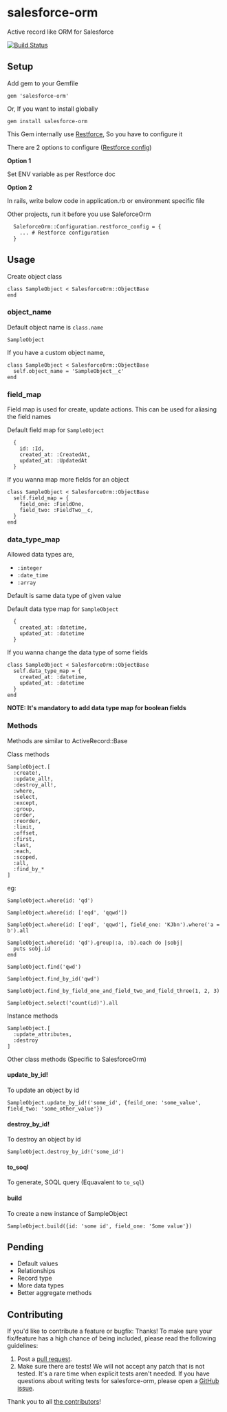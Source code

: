 # salesforce-orm
Active record like ORM for Salesforce

[![Build Status](https://travis-ci.org/NestAway/salesforce-orm.svg?branch=master)](https://travis-ci.org/NestAway/salesforce-orm)

## Setup

Add gem to your Gemfile

```
gem 'salesforce-orm'
```

Or, If you want to install globally

```
gem install salesforce-orm
```

This Gem internally use [Restforce](https://github.com/ejholmes/restforce), So you have to configure it

There are 2 options to configure ([Restforce config](https://github.com/ejholmes/restforce#initialization))

**Option 1**

Set ENV variable as per Restforce doc

**Option 2**

In rails, write below code in application.rb or environment specific file

Other projects, run it before you use SaleforceOrm

```
  SaleforceOrm::Configuration.restforce_config = {
    ... # Restforce configuration
  }
```

## Usage

Create object class

```
class SampleObject < SalesforceOrm::ObjectBase
end
```

### object_name

Default object name is `class.name`

```
SampleObject
```

If you have a custom object name,

```
class SampleObject < SalesforceOrm::ObjectBase
  self.object_name = 'SampleObject__c'
end
```

### field_map

Field map is used for create, update actions. This can be used for aliasing the field names

Default field map for `SampleObject`

```
  {
    id: :Id,
    created_at: :CreatedAt,
    updated_at: :UpdatedAt
  }
```

If you wanna map more fields for an object

```
class SampleObject < SalesforceOrm::ObjectBase
  self.field_map = {
    field_one: :FieldOne,
    field_two: :FieldTwo__c,
  }
end
```

### data_type_map

Allowed data types are,

- `:integer`
- `:date_time`
- `:array`

Default is same data type of given value

Default data type map for `SampleObject`

```
  {
    created_at: :datetime,
    updated_at: :datetime
  }
```

If you wanna change the data type of some fields

```
class SampleObject < SalesforceOrm::ObjectBase
  self.data_type_map = {
    created_at: :datetime,
    updated_at: :datetime
  }
end
```

**NOTE: It's mandatory to add data type map for boolean fields**

### Methods

Methods are similar to ActiveRecord::Base

Class methods

```
SampleObject.[
  :create!,
  :update_all!,
  :destroy_all!,
  :where,
  :select,
  :except,
  :group,
  :order,
  :reorder,
  :limit,
  :offset,
  :first,
  :last,
  :each,
  :scoped,
  :all,
  :find_by_*
]
```

eg:
```
SampleObject.where(id: 'qd')

SampleObject.where(id: ['eqd', 'qqwd'])

SampleObject.where(id: ['eqd', 'qqwd'], field_one: 'KJbn').where('a = b').all

SampleObject.where(id: 'qd').group(:a, :b).each do |sobj|
  puts sobj.id
end

SampleObject.find('qwd')

SampleObject.find_by_id('qwd')

SampleObject.find_by_field_one_and_field_two_and_field_three(1, 2, 3)

SampleObject.select('count(id)').all
```

Instance methods

```
SampleObject.[
  :update_attributes,
  :destroy
]
```

Other class methods (Specific to SalesforceOrm)

#### update_by_id!

To update an object by id

```
SampleObject.update_by_id!('some_id', {feild_one: 'some_value', field_two: 'some_other_value'})
```

#### destroy_by_id!

To destroy an object by id

```
SampleObject.destroy_by_id!('some_id')
```

#### to_soql

To generate, SOQL query (Equavalent to `to_sql`)

#### build

To create a new instance of SampleObject

```
SampleObject.build({id: 'some id', field_one: 'Some value'})
```

## Pending

- Default values
- Relationships
- Record type
- More data types
- Better aggregate methods

## Contributing

If you'd like to contribute a feature or bugfix: Thanks! To make sure your
fix/feature has a high chance of being included, please read the following
guidelines:

1. Post a [pull request](https://github.com/NestAway/salesforce-orm/compare).
2. Make sure there are tests! We will not accept any patch that is not tested.
   It's a rare time when explicit tests aren't needed. If you have questions
   about writing tests for salesforce-orm, please open a
   [GitHub issue](https://github.com/NestAway/salesforce-orm/issues/new).

Thank you to all [the contributors](https://github.com/NestAway/salesforce-orm/graphs/contributors)!
